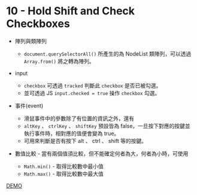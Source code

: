# 10 - Hold Shift and Check Checkboxes

- 陣列與類陣列
    - `document.querySelectorAll()` 所產生的為 NodeList 類陣列，可以透過 `Array.from()` 將之轉為陣列。

- input
    - `checkbox` 可透過 `tracked` 判斷此 `checkbox` 是否已被勾選。
    - 並可透過 JS `input.checked = true` 操作 `checkbox` 勾選。
- 事件(event)
    - 滑鼠事件中的參數除了有位置的資訊之外，還有
    - `altKey` 、 `ctrlKey` 、 `shiftKey` 預設皆為 false，一旦按下對應的按鍵並執行事件時，相對應的值便會變為 true。
    - 可用來判斷是否有按下 alt 、 ctrl 、 shift 等的按鍵。

- 數值比較 - 當有兩個值須比較，但不能確定何者為大，何者為小時，可使用
    - `Math.min()` - 取得比較數中最小值
    - `Math.max()` - 取得比較數中最大值

[DEMO](https://gn00678465.github.io/JavaScript_30_exercise/10%20-%20Hold%20Shift%20and%20Check%20Checkboxes/index-EXERCISE.html)